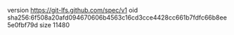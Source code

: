 version https://git-lfs.github.com/spec/v1
oid sha256:6f508a20afd094670606b4563c16cd3cce4428cc661b7fdfc66b8ee5e0fbf79d
size 11480
